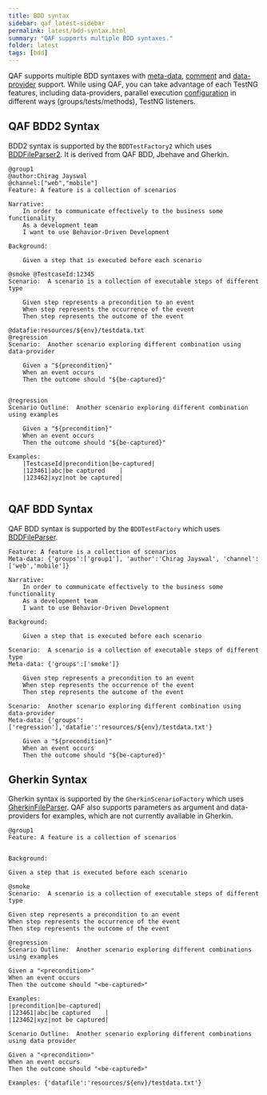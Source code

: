 ```yaml
---
title: BDD syntax
sidebar: qaf_latest-sidebar
permalink: latest/bdd-syntax.html
summary: "QAF supports multiple BDD syntaxes."
folder: latest
tags: [bdd]
---
```


QAF supports multiple BDD syntaxes with [meta-data](scenario-meta-data.html), [comment](bdd-comment.html) and [data-provider](maketest_data_driven.html) support. While using QAF, you can take advantage of each TestNG features, including data-providers, parallel execution [configuration](bdd-configuration.html) in different ways (groups/tests/methods), TestNG listeners.


## QAF BDD2 Syntax
BDD2 syntax is supported by the `BDDTestFactory2` which uses [BDDFileParser2](javadoc/com/qmetry/qaf/automation/step/client/text/BDDFileParser2.html). It is derived from QAF BDD, Jbehave and Gherkin. 
```
@group1
@author:Chirag Jayswal
@channel:["web","mobile"]
Feature: A feature is a collection of scenarios
 
Narrative:
	In order to communicate effectively to the business some functionality
	As a development team
	I want to use Behavior-Driven Development
     
Background: 
 
	Given a step that is executed before each scenario 

@smoke @TestcaseId:12345
Scenario:  A scenario is a collection of executable steps of different type
 
	Given step represents a precondition to an event
	When step represents the occurrence of the event
	Then step represents the outcome of the event

@datafie:resources/${env}/testdata.txt
@regression 
Scenario:  Another scenario exploring different combination using data-provider
 
	Given a "${precondition}"
	When an event occurs
	Then the outcome should "${be-captured}"    


@regression 
Scenario Outline:  Another scenario exploring different combination using examples
 
	Given a "${precondition}"
	When an event occurs
	Then the outcome should "${be-captured}"    
 
Examples: 
	|TestcaseId|precondition|be-captured|
	|123461|abc|be captured    |
	|123462|xyz|not be captured|


```

## QAF BDD Syntax
QAF BDD syntax is supported by the `BDDTestFactory`  which uses [BDDFileParser](javadoc/com/qmetry/qaf/automation/step/client/text/BDDFileParser.html).

```
Feature: A feature is a collection of scenarios
Meta-data: {'groups':['group1'], 'author':'Chirag Jayswal', 'channel':['web','mobile']}

Narrative:
	In order to communicate effectively to the business some functionality
	As a development team
	I want to use Behavior-Driven Development
     
Background: 
 
	Given a step that is executed before each scenario 

Scenario:  A scenario is a collection of executable steps of different type
Meta-data: {'groups':['smoke']}
 
	Given step represents a precondition to an event
	When step represents the occurrence of the event
	Then step represents the outcome of the event

Scenario:  Another scenario exploring different combination using data-provider
Meta-data: {'groups':['regression'],'datafie':'resources/${env}/testdata.txt'}
 
	Given a "${precondition}"
	When an event occurs
	Then the outcome should "${be-captured}" 

```

## Gherkin Syntax
Gherkin syntax is supported by the `GherkinScenarioFactory`  which uses [GherkinFileParser](javadoc/com/qmetry/qaf/automation/step/client/gherkin/GherkinFileParser.html).
QAF also supports parameters as argument and data-providers for examples, which are not currently available in Gherkin.

```
@group1
Feature: A feature is a collection of scenarios

     
Background: 
 
Given a step that is executed before each scenario 
 
@smoke
Scenario:  A scenario is a collection of executable steps of different type
 
Given step represents a precondition to an event
When step represents the occurrence of the event
Then step represents the outcome of the event

@regression
Scenario Outline:  Another scenario exploring different combinations using examples
 
Given a "<precondition>"
When an event occurs
Then the outcome should "<be-captured>"    
 
Examples: 
|precondition|be-captured|
|123461|abc|be captured    |
|123462|xyz|not be captured|

Scenario Outline:  Another scenario exploring different combinations using data provider
 
Given a "<precondition>"
When an event occurs
Then the outcome should "<be-captured>"    
 
Examples: {'datafile':'resources/${env}/testdata.txt'}

```